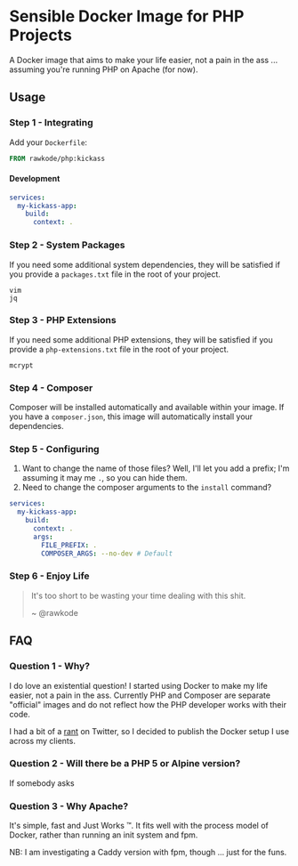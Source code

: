 # Sensible Docker Image for PHP Projects

A Docker image that aims to make your life easier, not a pain in the ass ... assuming you're running PHP on Apache (for now).

## Usage

### Step 1 - Integrating

Add your `Dockerfile`:

```Dockerfile
FROM rawkode/php:kickass
```

#### Development

```yaml
services:
  my-kickass-app:
    build:
      context: .
```

### Step 2 - System Packages

If you need some additional system dependencies, they will be satisfied if you provide a `packages.txt` file in the root of your project.

```
vim
jq
```

### Step 3 - PHP Extensions

If you need some additional PHP extensions, they will be satisfied if you provide a `php-extensions.txt` file in the root of your project.

```
mcrypt
```

### Step 4 - Composer

Composer will be installed automatically and available within your image. If you have a `composer.json`, this image will automatically install your dependencies.

### Step 5 - Configuring

1. Want to change the name of those files? Well, I'll let you add a prefix; I'm assuming it may me `.`, so you can hide them.
2. Need to change the composer arguments to the `install` command?

```yaml
services:
  my-kickass-app:
    build:
      context: .
      args:
        FILE_PREFIX: .
        COMPOSER_ARGS: --no-dev # Default
```

### Step 6 - Enjoy Life

> It's too short to be wasting your time dealing with this shit.
>
>   ~ @rawkode

## FAQ

### Question 1 - Why?

I do love an existential question! I started using Docker to make my life easier, not a pain in the ass. Currently PHP and Composer are separate 
"official" images and do not reflect how the PHP developer works with their code.

I had a bit of a [rant](https://twitter.com/dr4goonis/status/845313850996088832) on Twitter, so I decided to publish the Docker setup I use across my clients.

### Question 2 - Will there be a PHP 5 or Alpine version?

If somebody asks

### Question 3 - Why Apache?

It's simple, fast and Just Works &trade;. It fits well with the process model of Docker, rather than running an init system and fpm.

NB: I am investigating a Caddy version with fpm, though ... just for the funs.
